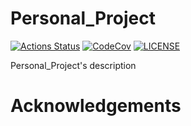 # Personal_Project

[![Actions Status][actions badge]][actions]
[![CodeCov][codecov badge]][codecov]
[![LICENSE][license badge]][license]

Personal_Project's description

# Acknowledgements

<!-- Links -->
[actions]: https://github.com/<your-account>/Personal_Project/actions
[codecov]: https://codecov.io/gh/<your-account>/Personal_Project
[license]: LICENSES/EUPL-1.2.txt

<!-- Badges -->
[actions badge]: https://github.com/<your-account>/Personal_Project/workflows/Personal_Project/badge.svg
[codecov badge]: https://codecov.io/gh/<your-account>/Personal_Project/branch/master/graph/badge.svg
[license badge]: https://img.shields.io/badge/license-EUPL-1.2-blue.svg